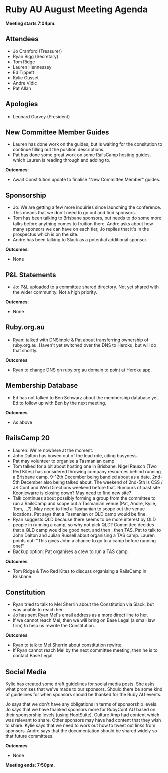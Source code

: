 # Ruby AU August Meeting Agenda

**Meeting starts 7:04pm.**

## Attendees

  * Jo Cranford (Treasurer)
  * Ryan Bigg (Secretary)
  * Tom Ridge
  * Lauren Hennessey
  * Ed Tippett
  * Kylie Gusset
  * Andre Vidic
  * Pat Allan

## Apologies

* Leonard Garvey (President)

## New Committee Member Guides

* Lauren has done work on the guides, but is waiting for the consitution to continue filling out the position descriptions.
* Pat has done some great work on some RailsCamp hosting guides, which Lauren is reading through and adding to.

**Outcomes**:

* Await Constitution update to finalise "New Committee Member" guides.

## Sponsorship

* Jo: We are getting a few more inquiries since launching the conference. This means that we don't need to go out and find sponsors.
* Tom has been talking to Brisbane sponsors, but needs to do some more talks before anything comes to fruition there. Andre asks about how many sponsors we can have on each tier, Jo replies that it's in the prospectus which is on the site.
* Andre has been talking to Slack as a potential additional sponsor.

**Outcomes**:

* None

## P&L Statements

* Jo: P&L uploaded to a committee shared directory. Not yet shared with the wider community. Not a high priority.

**Outcomes**:

* None

## Ruby.org.au

* Ryan: talked with DNSimple & Pat about transferring ownership of ruby.org.au. Haven't yet switched over the DNS to Heroku, but will do that shortly.

**Outcomes**

* Ryan to change DNS on ruby.org.au domain to point at Heroku app.

## Membership Database

* Ed has not talked to Ben Schwarz about the membership database yet. Ed to follow up with Ben by the next meeting.

**Outcomes**

* As above

## RailsCamp 20

* Lauren: We're nowhere at the moment.
* John Dalton has bowed out of the lead role, citing busyness.
* Pat may volunteer to organise a Tasmanian camp.
* Tom talked for a bit about hosting one in Brisbane. Nigel Rausch (Two Red Kites) has considered throwing company resources behind running a Brisbane camp. 9-12th December being bandied about as a date. 2nd-5th December also being talked about. The weekend of 2nd-5th is CSS / JS Conf and Web Directions weekend before that. Rumours of past site Koonjewarre is closing down? May need to find new site?
* Talk continues about possibly forming a group from the committee to run a RailsCamp and scope out a Tasmanian venue (Pat, Andre, Kylie, Tom, ...?). May need to find a Tasmanian to scope out the venue locations. Pat says that a Tasmanian or QLD camp would be fine.
* Ryan suggests QLD because there seems to be more interest by QLD people in running a camp, so why not pick QLD? Committee decides that a QLD camp would be good next, and then <REDACTED CAMP LOCATION>, then TAS. Pat to talk to John Dalton and Julian Russell about organising a TAS camp. Lauren points out: "This gives John a chance to go to a camp before running one!"
* Backup option: Pat organises a crew to run a TAS camp.

**Outcomes**

* Tom Ridge & Two Red Kites to discuss organising a RailsCamp in Brisbane.

## Constitution

* Ryan tried to talk to Mel Sherrin about the Constitution via Slack, but was unable to reach her.
* Jo has sent Ryan Mel's email address as a more direct line to her.
* If we cannot reach Mel, then we will bring on Base Legal (a small law firm) to help us rewrite the Constitution.

**Outcomes**

* Ryan to talk to Mel Sherrin about constitution rewirte.
* If Ryan cannot reach Mel by the next committee meeting, then he is to contact Base Legal.

## Social Media

Kylie has created some draft guidelines for social media posts. She asks what promises that we've made to our sponsors. Should there be some kind of guidelines for when sponsors should be thanked for the Ruby AU events.

Jo says that we don't have any obligations in terms of sponsorship levels. Jo says that we have thanked sponsors more for RubyConf AU based on their sponsorship levels (using HootSuite). Culture Amp had content which was relevant to share. Other sponsors may have had content that they wish to share. Kylie says that we need to work out how to tweet out links from sponsors. Andre says that the documentation should be shared widely so that future committees.

**Outcomes**

* None

**Meeting ends: 7:50pm.**








